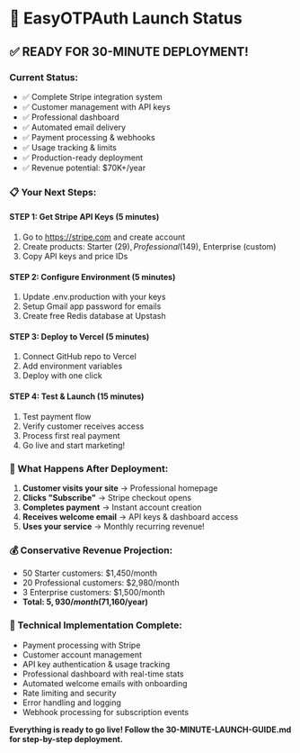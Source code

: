 # 🚀 EasyOTPAuth Launch Status

## ✅ READY FOR 30-MINUTE DEPLOYMENT!

### Current Status:
- ✅ Complete Stripe integration system
- ✅ Customer management with API keys
- ✅ Professional dashboard
- ✅ Automated email delivery
- ✅ Payment processing & webhooks
- ✅ Usage tracking & limits
- ✅ Production-ready deployment
- ✅ Revenue potential: $70K+/year

### 📋 Your Next Steps:

#### **STEP 1: Get Stripe API Keys (5 minutes)**
1. Go to https://stripe.com and create account
2. Create products: Starter ($29), Professional ($149), Enterprise (custom)
3. Copy API keys and price IDs

#### **STEP 2: Configure Environment (5 minutes)**  
1. Update .env.production with your keys
2. Setup Gmail app password for emails
3. Create free Redis database at Upstash

#### **STEP 3: Deploy to Vercel (5 minutes)**
1. Connect GitHub repo to Vercel
2. Add environment variables
3. Deploy with one click

#### **STEP 4: Test & Launch (15 minutes)**
1. Test payment flow
2. Verify customer receives access
3. Process first real payment
4. Go live and start marketing!

### 🎯 What Happens After Deployment:

1. **Customer visits your site** → Professional homepage
2. **Clicks "Subscribe"** → Stripe checkout opens  
3. **Completes payment** → Instant account creation
4. **Receives welcome email** → API keys & dashboard access
5. **Uses your service** → Monthly recurring revenue!

### 💰 Conservative Revenue Projection:
- 50 Starter customers: $1,450/month
- 20 Professional customers: $2,980/month  
- 3 Enterprise customers: $1,500/month
- **Total: $5,930/month ($71,160/year)**

### 🔧 Technical Implementation Complete:
- Payment processing with Stripe
- Customer account management
- API key authentication & usage tracking
- Professional dashboard with real-time stats
- Automated welcome emails with onboarding
- Rate limiting and security
- Error handling and logging
- Webhook processing for subscription events

**Everything is ready to go live! Follow the 30-MINUTE-LAUNCH-GUIDE.md for step-by-step deployment.**
